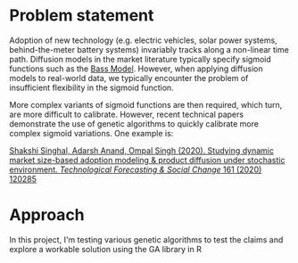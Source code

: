 # Problem statement
Adoption of new technology (e.g. electric vehicles, solar power systems, behind-the-meter battery systems) invariably tracks along a non-linear time path. Diffusion models in the market literature typically specify sigmoid functions such as the [Bass Model](https://en.wikipedia.org/wiki/Bass_diffusion_model). However, when applying diffusion models to real-world data, we typically encounter the problem of insufficient flexibility in the sigmoid function.

More complex variants of sigmoid functions are then required, which turn, are more difficult to calibrate. However, recent technical papers demonstrate the use of genetic algorithms to quickly calibrate more complex sigmoid variations. One example is:

[Shakshi Singhal, Adarsh Anand, Ompal Singh (2020). Studying dynamic market size-based adoption modeling & product diffusion
under stochastic environment. *Technological Forecasting & Social Change* 161 (2020) 120285 ](https://www.sciencedirect.com/science/article/abs/pii/S0040162520311112?via%3Dihub)

# Approach
In this project, I'm testing various genetic algorithms to test the claims and explore a workable solution using the GA library in R
